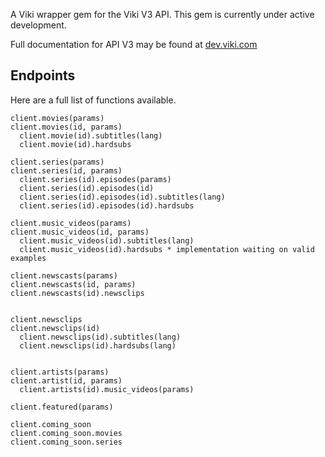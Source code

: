 A Viki wrapper gem for the Viki V3 API. This gem is currently under active development.

Full documentation for API V3 may be found at [dev.viki.com](http://dev.viki.com/api "Viki API V3 Docs")


Endpoints
----------

Here are a full list of functions available.

```
client.movies(params)
client.movies(id, params)
  client.movie(id).subtitles(lang)
  client.movie(id).hardsubs

client.series(params)
client.series(id, params)
  client.series(id).episodes(params)
  client.series(id).episodes(id)
  client.series(id).episodes(id).subtitles(lang)
  client.series(id).episodes(id).hardsubs

client.music_videos(params)
client.music_videos(id, params)
  client.music_videos(id).subtitles(lang)
  client.music_videos(id).hardsubs * implementation waiting on valid examples

client.newscasts(params)
client.newscasts(id, params)
client.newscasts(id).newsclips


client.newsclips
client.newsclips(id)
  client.newsclips(id).subtitles(lang)
  client.newsclips(id).hardsubs(lang)


client.artists(params)
client.artist(id, params)
  client.artists(id).music_videos(params)

client.featured(params)

client.coming_soon
client.coming_soon.movies
client.coming_soon.series
```

